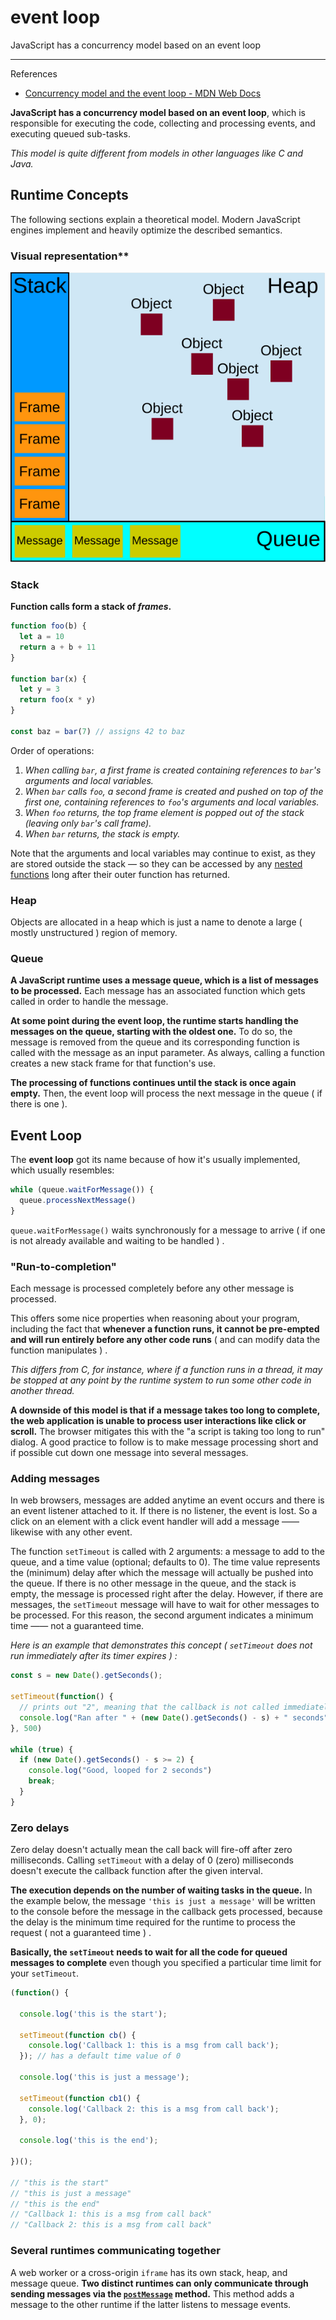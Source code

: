 # event loop

JavaScript has a concurrency model based on an event loop

---

References

- [Concurrency model and the event loop - MDN Web Docs](https://developer.mozilla.org/en-US/docs/Web/JavaScript/EventLoop)

**JavaScript has a concurrency model based on an event loop**, which is responsible for executing the code, collecting and processing events, and executing queued sub-tasks.

_This model is quite different from models in other languages like C and Java._

## Runtime Concepts

The following sections explain a theoretical model.
Modern JavaScript engines implement and heavily optimize the described semantics.

### Visual representation**

![javascript-runtime-environment-example.svg](_image/javascript-runtime-environment-example.svg)

### Stack

**Function calls form a stack of _frames_.**

```js
function foo(b) {
  let a = 10
  return a + b + 11
}

function bar(x) {
  let y = 3
  return foo(x * y)
}

const baz = bar(7) // assigns 42 to baz
```

Order of operations:

1. _When calling `bar`, a first frame is created containing references to `bar`'s arguments and local variables._
2. _When `bar` calls `foo`, a second frame is created and pushed on top of the first one, containing references to `foo`'s arguments and local variables._
3. _When `foo` returns, the top frame element is popped out of the stack (leaving only `bar`'s call frame)._
4. _When `bar` returns, the stack is empty._

Note that the arguments and local variables may continue to exist, as they are stored outside the stack — so they can be accessed by any [nested functions](https://developer.mozilla.org/en-US/docs/Web/JavaScript/Guide/Functions#nested_functions_and_closures) long after their outer function has returned.

### Heap

Objects are allocated in a heap which is just a name to denote a large ( mostly unstructured ) region of memory.

### Queue

**A JavaScript runtime uses a message queue, which is a list of messages to be processed.**
Each message has an associated function which gets called in order to handle the message.

**At some point during the event loop, the runtime starts handling the messages on the queue, starting with the oldest one.**
To do so, the message is removed from the queue and its corresponding function is called with the message as an input parameter.
As always, calling a function creates a new stack frame for that function's use.

**The processing of functions continues until the stack is once again empty.**
Then, the event loop will process the next message in the queue ( if there is one ).

## Event Loop

The **event loop** got its name because of how it's usually implemented, which usually resembles:

```js
while (queue.waitForMessage()) {
  queue.processNextMessage()
}
```

`queue.waitForMessage()` waits synchronously for a message to arrive ( if one is not already available and waiting to be handled ) .

### "Run-to-completion"

Each message is processed completely before any other message is processed.

This offers some nice properties when reasoning about<!-- 理解 --> your program, including the fact that **whenever a function runs, it cannot be pre-empted and will run entirely before any other code runs** ( and can modify data the function manipulates ) .

_This differs from C, for instance, where if a function runs in a thread, it may be stopped at any point by the runtime system to run some other code in another thread._

**A downside<!-- 负面 --> of this model is that if a message takes too long to complete, the web application is unable to process user interactions like click or scroll.**
The browser mitigates<!-- 使减轻 --> this with the "a script is taking too long to run" dialog.
A good practice to follow is to make message processing short and if possible cut down one message into several messages.

### Adding messages

In web browsers, messages are added anytime an event occurs and there is an event listener attached to it.
If there is no listener, the event is lost.
So a click on an element with a click event handler will add a message —— likewise with any other event.

The function `setTimeout` is called with 2 arguments: a message to add to the queue, and a time value (optional; defaults to 0).
The time value represents the (minimum) delay after which the message will actually be pushed into the queue.
If there is no other message in the queue, and the stack is empty, the message is processed right after the delay.
However, if there are messages, the `setTimeout` message will have to wait for other messages to be processed.
For this reason, the second argument indicates a minimum time —— not a guaranteed time.

_Here is an example that demonstrates this concept ( `setTimeout` does not run immediately after its timer expires ) :_

```js
const s = new Date().getSeconds();

setTimeout(function() {
  // prints out "2", meaning that the callback is not called immediately after 500 milliseconds.
  console.log("Ran after " + (new Date().getSeconds() - s) + " seconds");
}, 500)

while (true) {
  if (new Date().getSeconds() - s >= 2) {
    console.log("Good, looped for 2 seconds")
    break;
  }
}
```

### Zero delays

Zero delay doesn't actually mean the call back will fire-off after zero milliseconds.
Calling `setTimeout` with a delay of 0 (zero) milliseconds doesn't execute the callback function after the given interval.

**The execution depends on the number of waiting tasks in the queue.**
In the example below, the message `'this is just a message'` will be written to the console before the message in the callback gets processed, because the delay is the minimum time required for the runtime to process the request ( not a guaranteed time ) .

**Basically, the `setTimeout` needs to wait for all the code for queued messages to complete** even though you specified a particular time limit for your `setTimeout`.

```js
(function() {

  console.log('this is the start');

  setTimeout(function cb() {
    console.log('Callback 1: this is a msg from call back');
  }); // has a default time value of 0

  console.log('this is just a message');

  setTimeout(function cb1() {
    console.log('Callback 2: this is a msg from call back');
  }, 0);

  console.log('this is the end');

})();

// "this is the start"
// "this is just a message"
// "this is the end"
// "Callback 1: this is a msg from call back"
// "Callback 2: this is a msg from call back"
```

### Several runtimes communicating together

A web worker or a cross-origin `iframe` has its own stack, heap, and message queue.
**Two distinct runtimes can only communicate through sending messages via the [`postMessage`](https://developer.mozilla.org/en-US/docs/Web/API/Window/postMessage) method.**
This method adds a message to the other runtime if the latter listens to message events.

